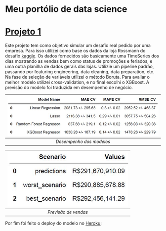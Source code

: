 # Meu portólio de data science

# [Projeto 1](https://github.com/marcellohro-hub/Rossman_challange)
Este projeto tem como objetivo simular um desafio real pedido por uma empresa. Para isso utilizei como base os dados da loja Rossmann do desafio [kaggle](https://www.kaggle.com/c/rossmann-store-sales). Os dados fornecidos são basicamente uma TimeSeries dos dias mostrando as vendas bem como status de promoções e feriados, e uma outra planilha de dados gerais das lojas.
Utilizie um pipeline padrão, passando por featuring engineering, data cleaning, data preparation, etc. Na fase de seleção de variáveis utilizei o método Boruta. Para avaliar o melhor modelo utilizei cross-validation, e no final escolhi o XGBoost. A previsão do modelo foi traduzida em desempenho de negócio.

| ![](https://github.com/marcellohro-hub/Rossman_challange/blob/master/img/Capture.JPG) | 
|:--:| 
| *Desempenho dos modelos* |

| ![](https://github.com/marcellohro-hub/Rossman_challange/blob/master/img/whole_scenario.JPG) | 
|:--:| 
| *Previsão de vendas* |

Por fim foi feito o deploy do modelo no [Heroku](https://rossmann1-model.herokuapp.com/);

